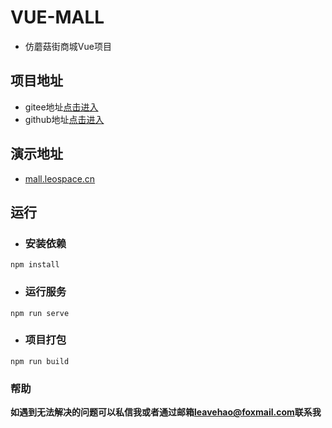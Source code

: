 # VUE-MALL

* 仿蘑菇街商城Vue项目

## 项目地址
* gitee地址[点击进入](https://gitee.com/leaveHao/VUE-MALL.git)
* github地址[点击进入](https://github.com/leaveHao/VUE-MALL.git)

## 演示地址
* <a href="http://mall.leospace.cn" target="_blank">mall.leospace.cn</a>

## 运行

* ### 安装依赖
```
npm install
```

* ### 运行服务
```
npm run serve
```

* ### 项目打包
```
npm run build
```

### 帮助
**如遇到无法解决的问题可以私信我或者通过邮箱[leavehao@foxmail.com](http://mail.qq.com/cgi-bin/qm_share?t=qm_mailme&email=BGhhZXJhbGVrRGJrfGllbWgqZ2tp)联系我**
